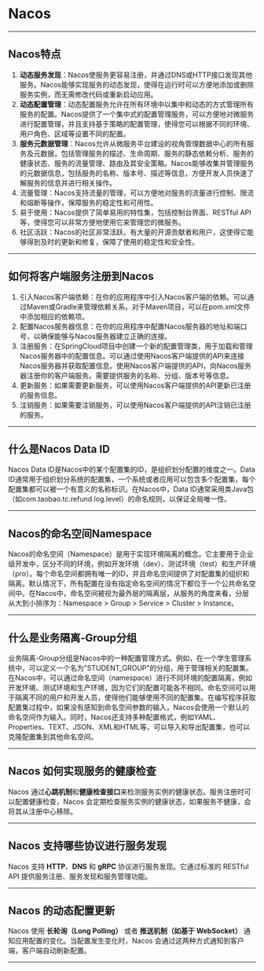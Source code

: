 # Nacos

---

## Nacos特点

1. **动态服务发现**：Nacos使服务更容易注册，并通过DNS或HTTP接口发现其他服务。Nacos能够实现服务的动态发现，使得在运行时可以方便地添加或删除服务实例，而无需修改代码或重新启动应用。
2. **动态配置管理**：动态配置服务允许在所有环境中以集中和动态的方式管理所有服务的配置。Nacos提供了一个集中式的配置管理服务，可以方便地对微服务进行配置管理，并且支持基于策略的配置管理，使得您可以根据不同的环境、用户角色、区域等设置不同的配置。
3. **服务元数据管理**：Nacos允许从微服务平台建设的视角管理数据中心的所有服务及元数据，包括管理服务的描述、生命周期、服务的静态依赖分析、服务的健康状态、服务的流量管理、路由及其安全策略。Nacos能够收集并管理服务的元数据信息，包括服务的名称、版本号、描述等信息，方便开发人员快速了解服务的信息并进行相关操作。
4. 流量管理：Nacos支持流量的管理，可以方便地对服务的流量进行控制、限流和熔断等操作，保障服务的稳定性和可用性。
5. 易于使用：Nacos提供了简单易用的特性集，包括控制台界面、RESTful API等，使得您可以非常方便地使用它来管理您的微服务。
6. 社区活跃：Nacos的社区非常活跃，有大量的开源贡献者和用户，这使得它能够得到及时的更新和修复，保障了使用的稳定性和安全性。

---

## 如何将客户端服务注册到Nacos

1. 引入Nacos客户端依赖：在你的应用程序中引入Nacos客户端的依赖。可以通过Maven或Gradle来管理依赖关系。对于Maven项目，可以在pom.xml文件中添加相应的依赖项。
2. 配置Nacos服务器信息：在你的应用程序中配置Nacos服务器的地址和端口号，以确保能够与Nacos服务器建立正确的连接。
3. 注册服务：在SpringCloud项目中创建一个新的配置管理类，用于加载和管理Nacos服务器中的配置信息。可以通过使用Nacos客户端提供的API来连接Nacos服务器并获取配置信息。使用Nacos客户端提供的API，向Nacos服务器注册你的客户端服务。需要提供服务的名称、分组、版本号等信息。
4. 更新服务：如果需要更新服务，可以使用Nacos客户端提供的API更新已注册的服务信息。
5. 注销服务：如果需要注销服务，可以使用Nacos客户端提供的API注销已注册的服务。

---

## 什么是Nacos Data ID

Nacos Data ID是Nacos中的某个配置集的ID，是组织划分配置的维度之一。Data ID通常用于组织划分系统的配置集，一个系统或者应用可以包含多个配置集，每个配置集都可以被一个有意义的名称标识。在Nacos中，Data ID通常采用类Java包（如com.taobao.tc.refund.log.level）的命名规则，以保证全局唯一性。

---

## Nacos的命名空间Namespace

Nacos的命名空间（Namespace）是用于实现环境隔离的概念。它主要用于企业级开发中，区分不同的环境，例如开发环境（dev）、测试环境（test）和生产环境（pro）。每个命名空间都拥有唯一的ID，并且命名空间提供了对配置集的组织和隔离。默认情况下，所有配置在没有指定命名空间的情况下都位于一个公共命名空间中。在Nacos中，命名空间被视为最外层的隔离层，从服务的角度来看，分层从大到小排序为：Namespace > Group > Service > Cluster > Instance。

---

## 什么是业务隔离-Group分组

业务隔离-Group分组是Nacos中的一种配置管理方式。例如，在一个学生管理系统中，可以定义一个名为"STUDENT_GROUP"的分组，用于管理相关的配置集。在Nacos中，可以通过命名空间（namespace）进行不同环境的配置隔离，例如开发环境、测试环境和生产环境，因为它们的配置可能各不相同。命名空间可以用于隔离不同的用户和开发人员，使得他们能够使用不同的配置集。在编写程序获取配置集过程中，如果没有感知到命名空间参数的输入，Nacos会使用一个默认的命名空间作为输入。同时，Nacos还支持多种配置格式，例如YAML、Properties、TEXT、JSON、XML和HTML等，可以导入和导出配置集，也可以克隆配置集到其他命名空间。

---

## Nacos 如何实现服务的健康检查

Nacos 通过**心跳机制**和**健康检查接口**来检测服务实例的健康状态。服务注册时可以配置健康检查，Nacos 会定期检查服务实例的健康状态，如果服务不健康，会将其从注册中心移除。

---

## Nacos 支持哪些协议进行服务发现

Nacos 支持 **HTTP**、**DNS** 和 **gRPC** 协议进行服务发现。它通过标准的 RESTful API 提供服务注册、服务发现和服务管理功能。

---

## Nacos 的动态配置更新

Nacos 使用 **长轮询（Long Polling）** 或者 **推送机制（如基于 WebSocket）** 通知应用配置的变化。当配置发生变化时，Nacos 会通过这两种方式通知到客户端，客户端自动刷新配置。

---